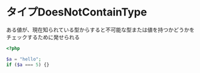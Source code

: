 # タイプDoesNotContainType

ある値が、現在知られている型からすると不可能な型または値を持つかどうかをチェックするために発せられる

```php
<?php

$a = "hello";
if ($a === 5) {}
```
